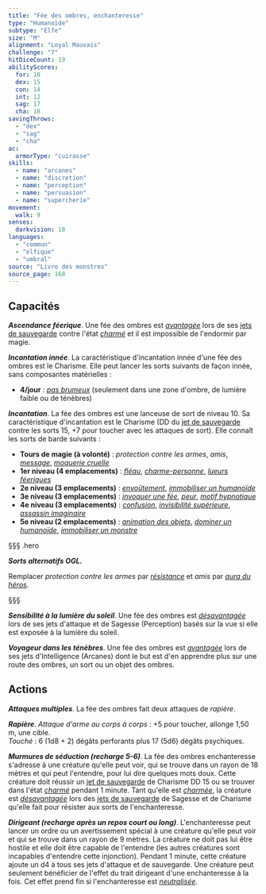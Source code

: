 ```yaml
---
title: "Fée des ombres, enchanteresse"
type: "Humanoïde"
subtype: "Elfe"
size: "M"
alignment: "Loyal Mauvais"
challenge: "7"
hitDiceCount: 19
abilityScores:
  for: 10
  dex: 15
  con: 14
  int: 12
  sag: 17
  cha: 18
savingThrows:
  - "dex"
  - "sag"
  - "cha"
ac:
  armorType: "cuirasse"
skills:
  - name: "arcanes"
  - name: "discretion"
  - name: "perception"
  - name: "persuasion"
  - name: "supercherie"
movement:
  walk: 9
senses:
  darkvision: 18
languages:
  - "commun"
  - "elfique"
  - "umbral"
source: "Livre des monstres"
source_page: 168
---
```

## Capacités
_**Ascendance féerique**_. Une fée des ombres est [_avantagée_](/utiliser-les-caracteristiques/#avantage-et-desavantage) lors de ses [jets de sauvegarde](/utiliser-les-caracteristiques/#jets-de-sauvegarde) contre l'état [_charmé_](/gerer-la-sante-du-personnage/#charme) et il est impossible de l'endormir par magie.

_**Incantation innée**_. La caractéristique d'incantation innée d'une fée des ombres est le Charisme. Elle peut lancer les sorts suivants de façon innée, sans composantes matérielles :
* **4/jour** : [_pas brumeux_](/grimoire/pas-brumeux/) (seulement dans une zone d'ombre, de lumière faible ou de ténèbres)

_**Incantation**_. La fée des ombres est une lanceuse de sort de niveau 10. Sa caractéristique d'incantation est le Charisme (DD du [jet de sauvegarde](/utiliser-les-caracteristiques/#jets-de-sauvegarde) contre les sorts 15, +7 pour toucher avec les attaques de sort). Elle connaît les sorts de barde suivants :
* **Tours de magie (à volonté)** : _protection contre les armes_, _amis_, [_message_](/grimoire/message/), [_moquerie cruelle_](/grimoire/moquerie-cruelle/)
* **1er niveau (4 emplacements)** : [_fléau_](/grimoire/fleau/), [_charme-personne_](/grimoire/charme-personne/), [_lueurs féeriques_](/grimoire/lueurs-feeriques/)
* **2e niveau (3 emplacements)** : [_envoûtement_](/grimoire/envoutement/), [_immobiliser un humanoïde_](/grimoire/immobiliser-un-humanoide/)
* **3e niveau (3 emplacements)** : [_invoquer une fée_](/grimoire/invoquer-une-fee/), [_peur_](/grimoire/peur/), [_motif hypnotique_](/grimoire/motif-hypnotique/)
* **4e niveau (3 emplacements)** : [_confusion_](/grimoire/confusion/), [_invisibilité supérieure_](/grimoire/invisibilite-superieure/), [_assassin imaginaire_](/grimoire/assassin-imaginaire/)
* **5e niveau (2 emplacements)** : [_animation des objets_](/grimoire/animation-des-objets/), [_dominer un humanoïde_](/grimoire/dominer-un-humanoide/), [_immobiliser un monstre_](/grimoire/immobiliser-un-monstre/)

§§§ .hero

_**Sorts alternatifs OGL.**_

Remplacer _protection contre les armes_ par [_résistance_](/grimoire/resistance/) et _amis_ par [_aura du héros_](/grimoire/aura-du-heros/).

§§§

_**Sensibilité à la lumière du soleil**_. Une fée des ombres est [_désavantagée_](/utiliser-les-caracteristiques/#avantage-et-desavantage) lors de ses jets d'attaque et de Sagesse (Perception) basés sur la vue si elle est exposée à la lumière du soleil.

_**Voyageur dans les ténèbres**_. Une fée des ombres est [_avantagée_](/utiliser-les-caracteristiques/#avantage-et-desavantage) lors de ses jets d'Intelligence (Arcanes) dont le but est d'en apprendre plus sur une route des ombres, un sort ou un objet des ombres.

## Actions
_**Attaques multiples**_. La fée des ombres fait deux attaques de _rapière_.

_**Rapière**_. _Attaque d'arme au corps à corps_ : +5 pour toucher, allonge 1,50 m, une cible.  
_Touché_ : 6 (1d8 + 2) dégâts perforants plus 17 (5d6) dégâts psychiques.

_**Murmures de séduction (recharge 5-6)**_. La fée des ombres enchanteresse s'adresse à une créature qu'elle peut voir, qui se trouve dans un rayon de 18 mètres et qui peut l'entendre, pour lui dire quelques mots doux. Cette créature doit réussir un [jet de sauvegarde](/utiliser-les-caracteristiques/#jets-de-sauvegarde) de Charisme DD 15 ou se trouver dans l'état [_charmé_](/gerer-la-sante-du-personnage/#charme) pendant 1 minute. Tant qu'elle est [_charmée_](/gerer-la-sante-du-personnage/#charme), la créature est [_désavantagée_](/utiliser-les-caracteristiques/#avantage-et-desavantage) lors des [jets de sauvegarde](/utiliser-les-caracteristiques/#jets-de-sauvegarde) de Sagesse et de Charisme qu'elle fait pour résister aux sorts de l'enchanteresse.

_**Dirigeant (recharge après un repos court ou long)**_. L'enchanteresse peut lancer un ordre ou un avertissement spécial à une créature qu'elle peut voir et qui se trouve dans un rayon de 9 mètres. La créature ne doit pas lui être hostile et elle doit être capable de l'entendre (les autres créatures sont incapables d'entendre cette injonction). Pendant 1 minute, cette créature ajoute un d4 à tous ses jets d'attaque et de sauvegarde. Une créature peut seulement bénéficier de l'effet du trait dirigeant d'une enchanteresse à la fois. Cet effet prend fin si l'enchanteresse est [_neutralisée_](/gerer-la-sante-du-personnage/#neutralise).
